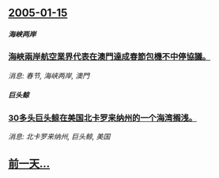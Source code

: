 ## [2005-01-15](/news/2005/01/15/index.md)

##### 海峡两岸
### [ 海峽兩岸航空業界代表在澳門達成春節包機不中停協議。](/news/2005/01/15/海峽兩岸航空業界代表在澳門達成春節包機不中停協議.md)
_消息: 春节, 海峡两岸, 澳門_

##### 巨头鲸
### [ 30多头巨头鲸在美国北卡罗来纳州的一个海湾搁浅。](/news/2005/01/15/30多头巨头鲸在美国北卡罗来纳州的一个海湾搁浅.md)
_消息: 北卡罗来纳州, 巨头鲸, 美国_

## [前一天...](/news/2005/01/14/index.md)


